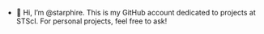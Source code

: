 - 👋 Hi, I’m @starphire. This is my GitHub account dedicated to projects at STScI. For personal projects, feel free to ask!


<!---
starphire/starphire is a ✨ special ✨ repository because its `README.md` (this file) appears on your GitHub profile.
You can click the Preview link to take a look at your changes.
--->
